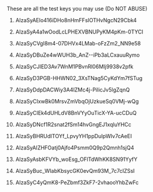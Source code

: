 These are all the test keys you may use (Do NOT ABUSE)

1. AIzaSyAElo416iDHo8nHmFFsIOTHvNgcN29Cbk4

2. AIzaSyA4a1wOodLcLPHEXVBNUPyKM4pKm-0TYCI

3. AIzaSyCVgI8m4-07DHVx4LMab-oFzZm2_NN9e58

4. AIzaSyDBuZe4wWUH3b_AnZ--iPb3aLCxauuRymo

5. AIzaSyCJIED3Av7WnM1PBvnRl06MIj9938v2pfk

6. AIzaSyD3PGB-HHWN02_3XsTNag5CyKdYm7fSTug

7. AIzaSyDdpDACWiy3A4lZMc4j-PiIicJv5lgZqnQ

8. AIzaSyCIxwBk0MrsvZmVbqOjUzkueSq0VMj-wQg

9. AIzaSyCIEk4dUHLdV8BnVYyOuTicX-YA-ucCDuQ

10. AIzaSyDNcf1R2snat2fSm14hvGngEJ1xqluYHCc

11. AIzaSyBHRUdITOYf_LpvyYH1ppDuIpWIv7cAeEI

12. AIzaSyAIZHFOatj0Ajfo4Psmm0Q9p2Qmnh1sjQ4

13. AIzaSyAsbKFVYb_woEsg_OFlTdWhKK8SN91YyfY

14. AIzaSyBuc_WIabKbsycGK0evQm93M_7c7cIZSsI

15. AIzaSyC4yQmK8-PeZbmf3ZkF7-2vhaooYhbZwFc
